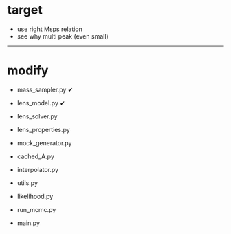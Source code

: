 # target

- use right Msps relation
- see why multi peak (even small)

---------------
# modify





- mass_sampler.py      &#x2714;
- lens_model.py        &#x2714;
- lens_solver.py       
- lens_properties.py
- mock_generator.py

- cached_A.py 
- interpolator.py
- utils.py

- likelihood.py
- run_mcmc.py
- main.py
